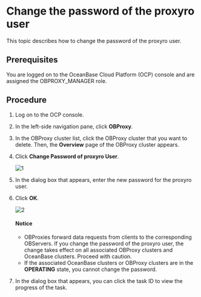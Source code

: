 # Change the password of the proxyro user

This topic describes how to change the password of the proxyro user.

## Prerequisites

You are logged on to the OceanBase Cloud Platform (OCP) console and are assigned the OBPROXY_MANAGER role.

## Procedure

1. Log on to the OCP console.

2. In the left-side navigation pane, click **OBProxy**.

3. In the OBProxy cluster list, click the OBProxy cluster that you want to delete. Then, the **Overview** page of the OBProxy cluster appears.

4. Click **Change Password of proxyro User**.

   ![1](https://obbusiness-private.oss-cn-shanghai.aliyuncs.com/doc/img/ocp/401/%E4%BF%AE%E6%94%B9proxyro%E5%AF%86%E7%A0%812.png)

5. In the dialog box that appears, enter the new password for the proxyro user.

6. Click **OK**.

   ![2](https://obbusiness-private.oss-cn-shanghai.aliyuncs.com/doc/img/ocp/401/%E4%BF%AE%E6%94%B9%E5%AF%86%E7%A0%812.png)

   <main id="notice" type='notice'>
    <h4>Notice</h4>
    <ul>
    <li>OBProxies forward data requests from clients to the corresponding OBServers. If you change the password of the proxyro user, the change takes effect on all associated OBProxy clusters and OceanBase clusters. Proceed with caution.</li>
    <li>If the associated OceanBase clusters or OBProxy clusters are in the <strong>OPERATING</strong> state, you cannot change the password.</li>
    </ul>
   </main>

7. In the dialog box that appears, you can click the task ID to view the progress of the task.
